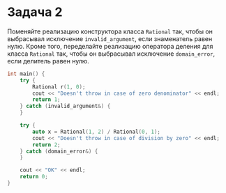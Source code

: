 # Задача 2 

Поменяйте реализацию конструктора класса `Rational` так, чтобы он выбрасывал исключение `invalid_argument`, если знаменатель равен нулю. Кроме того, переделайте реализацию оператора деления для класса `Rational` так, чтобы он выбрасывал исключение `domain_error`, если делитель равен нулю.

```cpp
int main() {
    try {
        Rational r(1, 0);
        cout << "Doesn't throw in case of zero denominator" << endl;
        return 1;
    } catch (invalid_argument&) {
    }

    try {
        auto x = Rational(1, 2) / Rational(0, 1);
        cout << "Doesn't throw in case of division by zero" << endl;
        return 2;
    } catch (domain_error&) {
    }

    cout << "OK" << endl;
    return 0;
}
```
